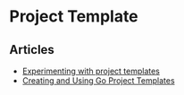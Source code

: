 # Project Template

## Articles
- [Experimenting with project templates](https://go.dev/blog/gonew)
- [Creating and Using Go Project Templates](https://trstringer.com/go-project-templates/)
